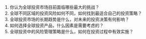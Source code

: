 

1. 你认为全球投资市场目前面临哪些最大的挑战？ 
2. 全球不同区域的投资风险如何不同，如何找到最适合自己的投资策略？ 
3. 全球投资市场的长期趋势是什么，对未来的投资决策有何影响？ 
4. 如何选择全球投资产品，什么因素是需要考虑的？ 
5. 全球投资中的风险管理策略是什么，如何在投资过程中有效实施？